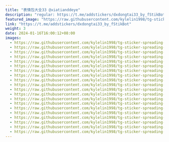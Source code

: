 ```yaml
---
title: "表情包大全33 @xiatianddeye"
description: "regular: https://t.me/addstickers/dxdongtai33_by_fStikBot"
featured_image: "https://raw.githubusercontent.com/kylelin1998/tg-sticker-spreading-worldwide-images/main/img/673fc15e-db0c-4fc3-b629-105d17279285.jpg"
link: "https://t.me/addstickers/dxdongtai33_by_fStikBot"
weight: 3
date: 2024-01-16T16:00:12+08:00
images:
  - https://raw.githubusercontent.com/kylelin1998/tg-sticker-spreading-worldwide-images/main/img/673fc15e-db0c-4fc3-b629-105d17279285.jpg
  - https://raw.githubusercontent.com/kylelin1998/tg-sticker-spreading-worldwide-images/main/img/a3788a5b-0bdb-4df9-b084-451ff3bc9e87.jpg
  - https://raw.githubusercontent.com/kylelin1998/tg-sticker-spreading-worldwide-images/main/img/acca1389-6f36-41b0-bae3-2b669c69c9cb.jpg
  - https://raw.githubusercontent.com/kylelin1998/tg-sticker-spreading-worldwide-images/main/img/296c9356-b09b-4ca6-805a-8ff3b52baca3.jpg
  - https://raw.githubusercontent.com/kylelin1998/tg-sticker-spreading-worldwide-images/main/img/373c3bd9-9369-498b-9884-5d4ec56180d3.jpg
  - https://raw.githubusercontent.com/kylelin1998/tg-sticker-spreading-worldwide-images/main/img/ade8c641-14db-485c-938d-32a4ba0207b8.jpg
  - https://raw.githubusercontent.com/kylelin1998/tg-sticker-spreading-worldwide-images/main/img/6e9434ea-626d-4bb8-8494-e01b7cd463d9.jpg
  - https://raw.githubusercontent.com/kylelin1998/tg-sticker-spreading-worldwide-images/main/img/95611641-9371-4fdb-aa70-a35da8f30f4d.jpg
  - https://raw.githubusercontent.com/kylelin1998/tg-sticker-spreading-worldwide-images/main/img/5571afa8-5b13-4f85-a321-7c125118a347.jpg
  - https://raw.githubusercontent.com/kylelin1998/tg-sticker-spreading-worldwide-images/main/img/11ed5b7f-e9e3-4051-8dbe-ef04f136f41f.jpg
  - https://raw.githubusercontent.com/kylelin1998/tg-sticker-spreading-worldwide-images/main/img/499f7a3b-f5e2-47bc-9e24-ce0db926c797.jpg
  - https://raw.githubusercontent.com/kylelin1998/tg-sticker-spreading-worldwide-images/main/img/0824d78e-8989-4b37-b596-2c78d439511f.jpg
  - https://raw.githubusercontent.com/kylelin1998/tg-sticker-spreading-worldwide-images/main/img/1550e3f3-4380-49db-99ac-76683577da17.jpg
  - https://raw.githubusercontent.com/kylelin1998/tg-sticker-spreading-worldwide-images/main/img/98d0388b-923e-45e0-bf9a-0854a0076002.jpg
  - https://raw.githubusercontent.com/kylelin1998/tg-sticker-spreading-worldwide-images/main/img/e7e50698-9f1d-48b7-b4f9-9a90f2b92333.jpg
  - https://raw.githubusercontent.com/kylelin1998/tg-sticker-spreading-worldwide-images/main/img/b06239ef-81a5-4829-ac80-7235857bbdd1.jpg
  - https://raw.githubusercontent.com/kylelin1998/tg-sticker-spreading-worldwide-images/main/img/4fd5033e-714c-468b-a200-5c3a282a4c48.jpg
  - https://raw.githubusercontent.com/kylelin1998/tg-sticker-spreading-worldwide-images/main/img/877c12dd-1878-4edd-8a9a-58ec9a469833.jpg
  - https://raw.githubusercontent.com/kylelin1998/tg-sticker-spreading-worldwide-images/main/img/d20d0a9e-3d7e-484e-82c1-b07f9c142a98.jpg
  - https://raw.githubusercontent.com/kylelin1998/tg-sticker-spreading-worldwide-images/main/img/e17e12e7-c328-4e81-b801-44bc7af540f9.jpg
---
```

